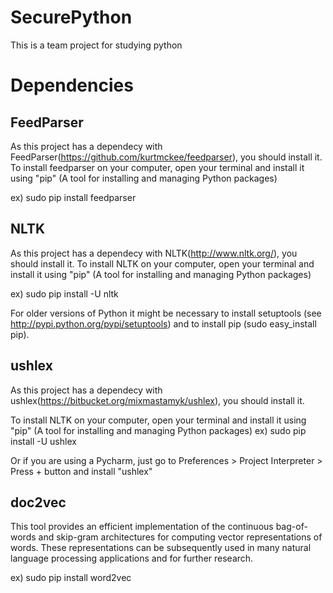 # SecurePython
This is a team project for studying python

# Dependencies

## FeedParser
As this project has a dependecy with FeedParser(https://github.com/kurtmckee/feedparser), you should install it.
To install feedparser on your computer, open your terminal and install it using "pip" (A tool for installing and managing Python packages)

ex) sudo pip install feedparser


## NLTK
As this project has a dependecy with NLTK(http://www.nltk.org/), you should install it.
To install NLTK on your computer, open your terminal and install it using "pip" (A tool for installing and managing Python packages)

ex) sudo pip install -U nltk

For older versions of Python it might be necessary to install setuptools (see http://pypi.python.org/pypi/setuptools) and to install pip (sudo easy_install pip).


## ushlex
As this project has a dependecy with ushlex(https://bitbucket.org/mixmastamyk/ushlex), you should install it.

To install NLTK on your computer, open your terminal and install it using "pip" (A tool for installing and managing Python packages)
ex) sudo pip install -U ushlex

Or if you are using a Pycharm, just go to Preferences > Project Interpreter > Press + button and install "ushlex"


## doc2vec
This tool provides an efficient implementation of the continuous bag-of-words and skip-gram architectures for computing vector representations of words. These representations can be subsequently used in many natural language processing applications and for further research.

ex) sudo pip install word2vec



